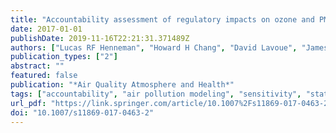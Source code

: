 ```yaml
---
title: "Accountability assessment of regulatory impacts on ozone and PM2.5 concentrations using statistical and deterministic pollutant sensitivities"
date: 2017-01-01
publishDate: 2019-11-16T22:21:31.371489Z
authors: ["Lucas RF Henneman", "Howard H Chang", "David Lavoue", "James A Mulholland", "Armistead G Russell"]
publication_types: ["2"]
abstract: ""
featured: false
publication: "*Air Quality Atmosphere and Health*"
tags: ["accountability", "air pollution modeling", "sensitivity", "statistical modeling"]
url_pdf: "https://link.springer.com/article/10.1007%2Fs11869-017-0463-2"
doi: "10.1007/s11869-017-0463-2"
---
```


